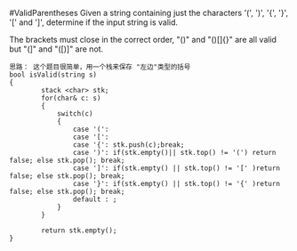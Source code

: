 #ValidParentheses
Given a string containing just the characters '(', ')', '{', '}', '[' and ']', determine if the input string is valid.

The brackets must close in the correct order, "()" and "()[]{}" are all valid but "(]" and "([)]" are not.



```
思路： 这个题目很简单，用一个栈来保存 "左边"类型的括号
bool isValid(string s)
{
        stack <char> stk;
        for(char& c: s)
        {
            switch(c)
            {
                case '(':
                case '[':
                case '{': stk.push(c);break;
                case ')': if(stk.empty()|| stk.top() != '(') return false; else stk.pop(); break;
                case ']': if(stk.empty() || stk.top() != '[' )return false; else stk.pop(); break;
                case '}': if(stk.empty() || stk.top() != '{' )return false; else stk.pop(); break;
                default : ;
            }
        }
        
        return stk.empty();
}
```